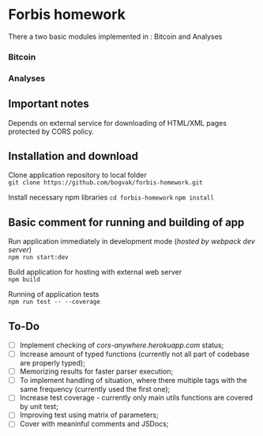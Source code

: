 # Forbis homework
There a two basic modules implemented in : Bitcoin and Analyses
### Bitcoin
### Analyses

## Important notes
Depends on external service for downloading of HTML/XML pages protected by CORS policy.

## Installation and download
Clone application repository to local folder  
`git clone https://github.com/bogvak/forbis-homework.git`

Install necessary npm libraries
`cd forbis-homework`
`npm install`

## Basic comment for running and building of app

Run application immediately in development mode (*hosted by webpack dev server*)  
`npm run start:dev`

Build application for hosting with external web server  
`npm build`

Running of application tests  
`npm run test -- --coverage`

## To-Do
 - [ ] Implement checking of *cors-anywhere.herokuapp.com* status;
 - [ ] Increase amount of typed functions (currently not all part of codebase are properly typed);
 - [ ] Memorizing results for faster parser execution;
 - [ ] To implement handling of situation, where there multiple tags with the same frequency (currently used the first one);
 - [ ] Increase test coverage - currently only main utils functions are covered by unit test;
 - [ ] Improving test using matrix of parameters;
 - [ ] Cover with meaninful comments and JSDocs;